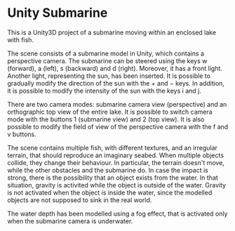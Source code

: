 # Unity Submarine
This is a Unity3D project of a submarine moving within an enclosed lake with fish.

The scene consists of a submarine model in Unity, which contains a perspective camera. The submarine can be steered using the keys w (forward), a (left), s (backward) and d (right). Moreover, it has a front light. Another light, representing the sun, has been inserted. It is possible to gradually modify the direction of the sun with the + and − keys.  In addition, it is possible to modify the intensity of the sun with the keys i and j.

There are two camera modes:  submarine camera view (perspective) and an orthographic top view of the entire lake. It is possible to switch camera mode with the buttons 1 (submarine view) and 2 (top view). It is also possible to modify the field of view of the perspective camera with the f and v buttons.

The scene contains multiple fish, with different textures, and an irregular terrain, that should reproduce an imaginary seabed.
When multiple objects collide, they change their behaviour. In particular, the terrain doesn't move, while the other obstacles and the submarine do. In case the impact is strong, there is the possibility that an object exists from the water. In that situation, gravity is activited while the object is outside of the water. Gravity is not activated when the object is inside the water, since the modelled objects are not supposed to sink in the real world.

The water depth has been modelled using a fog effect, that is activated only when the submarine camera is underwater.

